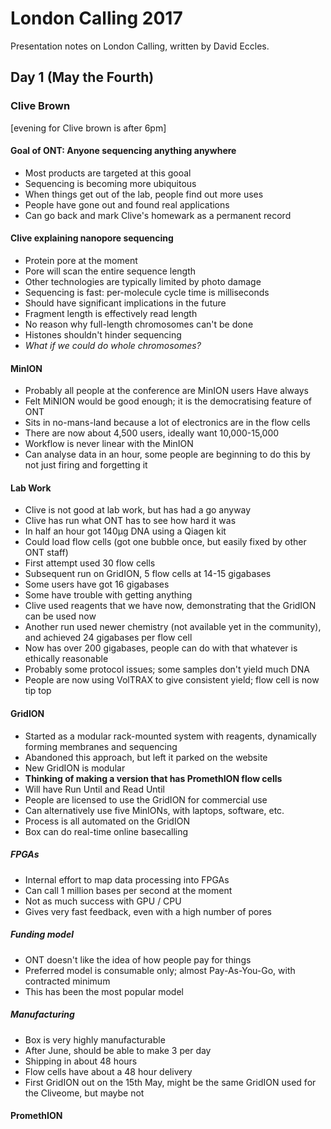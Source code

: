 # London Calling 2017

Presentation notes on London Calling, written by David Eccles.

## Day 1 (May the Fourth)

### Clive Brown

[evening for Clive brown is after 6pm]

#### Goal of ONT: Anyone sequencing anything anywhere

* Most products are targeted at this gooal
* Sequencing is becoming more ubiquitous
* When things get out of the lab, people find out more uses
* People have gone out and found real applications
* Can go back and mark Clive's homewark as a permanent record

#### Clive explaining nanopore sequencing

* Protein pore at the moment
* Pore will scan the entire sequence length
* Other technologies are typically limited by photo damage
* Sequencing is fast: per-molecule cycle time is milliseconds
 * Should have significant implications in the future
* Fragment length is effectively read length
* No reason why full-length chromosomes can't be done
 * Histones shouldn't hinder sequencing
 * *What if we could do whole chromosomes?*

#### MinION

* Probably all people at the conference are MinION users Have always
* Felt MiNION would be good enough; it is the democratising feature of ONT
* Sits in no-mans-land because a lot of electronics are in the flow cells
* There are now about 4,500 users, ideally want 10,000-15,000
* Workflow is never linear with the MinION
 * Can analyse data in an hour, some people are beginning to do this by not just firing and forgetting it

#### Lab Work

* Clive is not good at lab work, but has had a go anyway
* Clive has run what ONT has to see how hard it was
* In half an hour got 140µg DNA using a Qiagen kit
* Could load flow cells (got one bubble once, but easily fixed by other ONT staff)
* First attempt used 30 flow cells
* Subsequent run on GridION, 5 flow cells at 14-15 gigabases
 * Some users have got 16 gigabases
 * Some have trouble with getting anything
 * Clive used reagents that we have now, demonstrating that the GridION can be used now
 * Another run used newer chemistry (not available yet in the community), and achieved 24 gigabases per flow cell
 * Now has over 200 gigabases, people can do with that whatever is ethically reasonable
 * Probably some protocol issues; some samples don't yield much DNA
 * People are now using VolTRAX to give consistent yield; flow cell is now tip top

#### GridION

 * Started as a modular rack-mounted system with reagents, dynamically forming membranes and sequencing
 * Abandoned this approach, but left it parked on the website
 * New GridION is modular
 * **Thinking of making a version that has PromethION flow cells**
 * Will have Run Until and Read Until
 * People are licensed to use the GridION for commercial use
 * Can alternatively use five MinIONs, with laptops, software, etc.
  * Process is all automated on the GridION
 * Box can do real-time online basecalling

##### FPGAs

 * Internal effort to map data processing into FPGAs
 * Can call 1 million bases per second at the moment
 * Not as much success with GPU / CPU
 * Gives very fast feedback, even with a high number of pores

##### Funding model

 * ONT doesn't like the idea of how people pay for things
 * Preferred model is consumable only; almost Pay-As-You-Go, with contracted minimum
  * This has been the most popular model

##### Manufacturing

 * Box is very highly manufacturable
 * After June, should be able to make 3 per day
 * Shipping in about 48 hours
 * Flow cells have about a 48 hour delivery
 * First GridION out on the 15th May, might be the same GridION used for the Cliveome, but maybe not

#### PromethION

